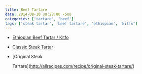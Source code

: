 ```yaml
---
title: Beef Tartare
date: 2014-08-10 00:28:00 -500
categories: ['tartare', 'beef']
tags: ['steak tartar', 'beef tartare', 'ethiopian', 'kitfo']
---
```


-   [Ethiopian Beef Tartar / Kitfo](http://www.food.com/recipe/ethiopian-beef-steak-tartar-kitfo-353928)

-   [Classic Steak Tartar](http://www.chow.com/recipes/10983-classic-steak-tartare)

-   [Original Steak

    Tartare](http://allrecipes.com/recipe/original-steak-tartare/)

